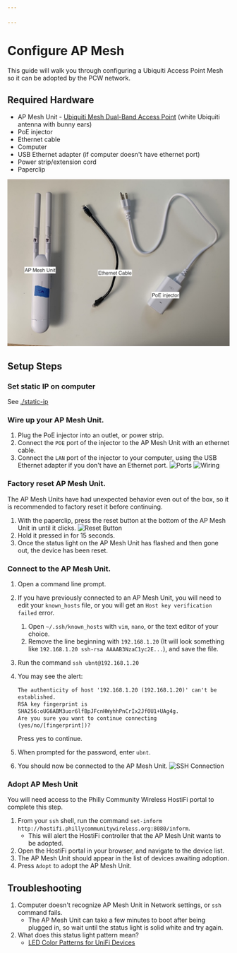 ```yaml
---

---
```

# Configure AP Mesh

This guide will walk you through configuring a Ubiquiti Access Point Mesh so it can be adopted by the PCW network.

## Required Hardware

* AP Mesh Unit - [Ubiquiti Mesh Dual-Band Access Point](https://store.ui.com/products/unifi-ac-mesh-ap) (white Ubiquiti antenna with bunny ears)
* PoE injector
* Ethernet cable
* Computer
* USB Ethernet adapter (if computer doesn't have ethernet port)
* Power strip/extension cord
* Paperclip

![Materials](assets/images/mesh/Materials.jpeg)

## Setup Steps

### Set static IP on computer

See [./static-ip](./static-ip.md)

### Wire up your AP Mesh Unit.

1. Plug the PoE injector into an outlet, or power strip.
2. Connect the `POE` port of the injector to the AP Mesh Unit with an ethernet cable.
3. Connect the `LAN` port of the injector to your computer, using the USB Ethernet adapter if you don't have an Ethernet port.
   ![Ports](../assets/images/mesh/Ports.jpeg)
   ![Wiring](../assets/images/mesh/Wiring.jpeg)

### Factory reset AP Mesh Unit.

The AP Mesh Units have had unexpected behavior even out of the box, so it is recommended to factory reset it before continuing.

1. With the paperclip, press the reset button at the bottom of the AP Mesh Unit in until it clicks. ![Reset Button](../../assets/images/mesh/Reset.jpeg)
2. Hold it pressed in for 15 seconds.
3. Once the status light on the AP Mesh Unit has flashed and then gone out, the device has been reset.

### Connect to the AP Mesh Unit.

1. Open a command line prompt.
2. If you have previously connected to an AP Mesh Unit, you will need to edit your `known_hosts` file, or you will get an `Host key verification failed` error.
   1. Open `~/.ssh/known_hosts` with `vim`, `nano`, or the text editor of your choice.
   2. Remove the line beginning with `192.168.1.20` (It will look something like `192.168.1.20 ssh-rsa AAAAB3NzaC1yc2E...`), and save the file.
3. Run the command `ssh ubnt@192.168.1.20`
4. You may see the alert:

       The authenticity of host '192.168.1.20 (192.168.1.20)' can't be established.
       RSA key fingerprint is SHA256:oUG6ABM3uor6lfBpJFcnHWyhhPnCrIx2Jf0U1+UAg4g.
       Are you sure you want to continue connecting (yes/no/[fingerprint])?

   Press yes to continue.
5. When prompted for the password, enter `ubnt`.
6. You should now be connected to the AP Mesh Unit.
   ![SSH Connection](../../assets/images/mesh/SSH.png)

### Adopt AP Mesh Unit

You will need access to the Philly Community Wireless HostiFi portal to complete this step.

1. From your `ssh` shell, run the command `set-inform http://hostifi.phillycommunitywireless.org:8080/inform`.
   * This will alert the HostiFi controller that the AP Mesh Unit wants to be adopted.
2. Open the HostiFi portal in your browser, and navigate to the device list.
3. The AP Mesh Unit should appear in the list of devices awaiting adoption.
4. Press `Adopt` to adopt the AP Mesh Unit.

## Troubleshooting

1. Computer doesn't recognize AP Mesh Unit in Network settings, or `ssh` command fails.
   * The AP Mesh Unit can take a few minutes to boot after being plugged in, so wait until the status light is solid white and try again.
2. What does this status light pattern mean?
   * [LED Color Patterns for UniFi Devices](https://help.ui.com/hc/en-us/articles/204910134-UniFi-LED-Color-Patterns-for-UniFi-Devices)